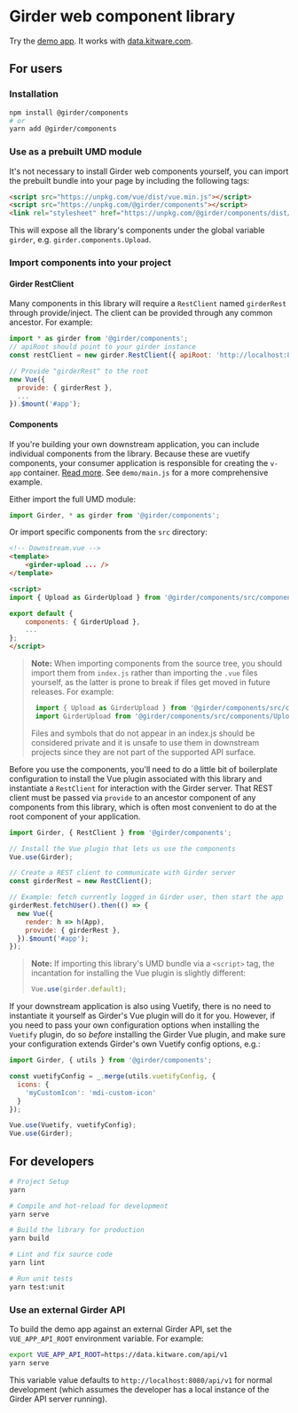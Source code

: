# Girder web component library

Try the [demo app](https://girder.github.io/girder_web_components/).  It works with [data.kitware.com](https://data.kitware.com/).

## For users

### Installation

```bash
npm install @girder/components
# or
yarn add @girder/components
```

### Use as a prebuilt UMD module

It's not necessary to install Girder web components yourself, you can import the prebuilt bundle
into your page by including the following tags:

```html
<script src="https://unpkg.com/vue/dist/vue.min.js"></script>
<script src="https://unpkg.com/@girder/components"></script>
<link rel="stylesheet" href="https://unpkg.com/@girder/components/dist/girder.css">
```

This will expose all the library's components under the global variable `girder`, e.g.
`girder.components.Upload`.

### Import components into your project

#### Girder RestClient

Many components in this library will require a `RestClient` named `girderRest` through provide/inject.
The client can be provided through any common ancestor.  For example:

```javascript
import * as girder from '@girder/components';
// apiRoot should point to your girder instance
const restClient = new girder.RestClient({ apiRoot: 'http://localhost:8080/api/v1' });

// Provide "girderRest" to the root
new Vue({
  provide: { girderRest },
  ...
}).$mount('#app');
```

#### Components

If you're building your own downstream application, you can include individual components from the library. Because these are vuetify components, your consumer application is responsible for creating the `v-app` container.  [Read more](https://vuetifyjs.com/en/layout/pre-defined#all-about-app).  See `demo/main.js` for a more comprehensive example.

Either import the full UMD module:

```javascript
import Girder, * as girder from '@girder/components';
```

Or import specific components from the `src` directory:

```html
<!-- Downstream.vue -->
<template>
    <girder-upload ... />
</template>

<script>
import { Upload as GirderUpload } from '@girder/components/src/components';

export default {
    components: { GirderUpload },
    ...
};
</script>
```

> **Note:** When importing components from the source tree, you should import
> them from `index.js` rather than importing the `.vue` files yourself, as the
> latter is prone to break if files get moved in future releases. For example:
> ```javascript
>  import { Upload as GirderUpload } from '@girder/components/src/components';  // Good
>  import GirderUpload from '@girder/components/src/components/Upload.vue'; // Unsafe -- may move in future
> ```
> Files and symbols that do not appear in an index.js should be considered private and it
> is unsafe to use them in downstream projects since they are not part of the supported API surface.

Before you use the components, you'll need to do a little bit of boilerplate configuration to
install the Vue plugin associated with this library and instantiate a ``RestClient`` for interaction
with the Girder server. That REST client must be passed via ``provide`` to an ancestor component
of any components from this library, which is often most convenient to do at the root component
of your application.

```javascript
import Girder, { RestClient } from '@girder/components';

// Install the Vue plugin that lets us use the components
Vue.use(Girder);

// Create a REST client to communicate with Girder server
const girderRest = new RestClient();

// Example: fetch currently logged in Girder user, then start the app
girderRest.fetchUser().then(() => {
  new Vue({
    render: h => h(App),
    provide: { girderRest },
  }).$mount('#app');
});
```

> **Note:** If importing this library's UMD bundle via a ``<script>`` tag, the incantation for
> installing the Vue plugin is slightly different:
> ```javascript
> Vue.use(girder.default);
> ```

If your downstream application is also using Vuetify, there is no need to instantiate it yourself
as Girder's Vue plugin will do it for you. However, if you need to pass your own configuration
options when installing the ``Vuetify`` plugin, do so *before* installing the Girder Vue plugin,
and make sure your configuration extends Girder's own Vuetify config options, e.g.:

```javascript
import Girder, { utils } from '@girder/components';

const vuetifyConfig = _.merge(utils.vuetifyConfig, {
  icons: {
    'myCustomIcon': 'mdi-custom-icon'
  }
});

Vue.use(Vuetify, vuetifyConfig);
Vue.use(Girder);
```

## For developers

```bash
# Project Setup
yarn

# Compile and hot-reload for development
yarn serve

# Build the library for production
yarn build

# Lint and fix source code
yarn lint

# Run unit tests
yarn test:unit
```

### Use an external Girder API

To build the demo app against an external Girder API, set the
`VUE_APP_API_ROOT` environment variable. For example:

```bash
export VUE_APP_API_ROOT=https://data.kitware.com/api/v1
yarn serve
```

This variable value defaults to `http://localhost:8080/api/v1` for
normal development (which assumes the developer has a local instance of
the Girder API server running).

